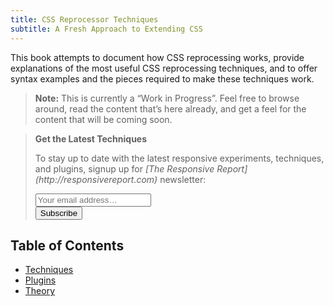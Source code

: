 ```yaml
---
title: CSS Reprocessor Techniques
subtitle: A Fresh Approach to Extending CSS
---
```


This book attempts to document how CSS reprocessing works, provide explanations of the most useful CSS reprocessing techniques, and to offer syntax examples and the pieces required to make these techniques work.

> **Note:** This is currently a “Work in Progress”. Feel free to browse around, read the content that’s here already, and get a feel for the content that will be coming soon.

<blockquote class="level-2 newsletter">
  <strong>Get the Latest Techniques</strong>
  <p>To stay up to date with the latest responsive experiments, techniques, and plugins, signup up for <em>[The Responsive Report](http://responsivereport.com)</em> newsletter:</p>
  <div id="mc_embed_signup">
  <form action="https://tomhodgins.us10.list-manage.com/subscribe/post?u=df899bcfda656bdcc8fb07c20&amp;id=b403c8835c" method="post" id="mc-embedded-subscribe-form" name="mc-embedded-subscribe-form" class="validate" target="_blank" novalidate>
  <div id="mc_embed_signup_scroll">
  <div class="mc-field-group">
  <input aria-label="email" type="email" value="" name="EMAIL" class="required email" id="mce-EMAIL" placeholder="Your email address…">
  </div>
  <div id="mce-responses" class="clear">
  <div class="response" id="mce-error-response" style="display:none"></div>
  <div class="response" id="mce-success-response" style="display:none"></div>
  </div>
  <div style="position: absolute; left: -5000px;" aria-hidden="true"><input type="text" name="b_df899bcfda656bdcc8fb07c20_b403c8835c" tabindex="-1" value=""></div>
  <div class="clear submit"><input type="submit" value="Subscribe" name="subscribe" id="mc-embedded-subscribe" class="button"></div>
  </div>
  </form>
  </div>
</blockquote>

## Table of Contents

- [Techniques](techniques/)
- [Plugins](plugins/)
- [Theory](theory/)